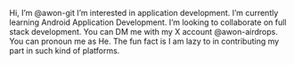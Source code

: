 Hi, I’m @awon-git
I’m interested in application development. I’m currently learning Android Application Development. 
I’m looking to collaborate on full stack development. You can DM me with my X account @awon-airdrops.
You can pronoun me as He. The fun fact is I am lazy to in contributing my part in such kind of platforms.

<!---
awon-git/awon-git is a ✨ special ✨ repository because its `README.md` (this file) appears on your GitHub profile.
You can click the Preview link to take a look at your changes.
--->
